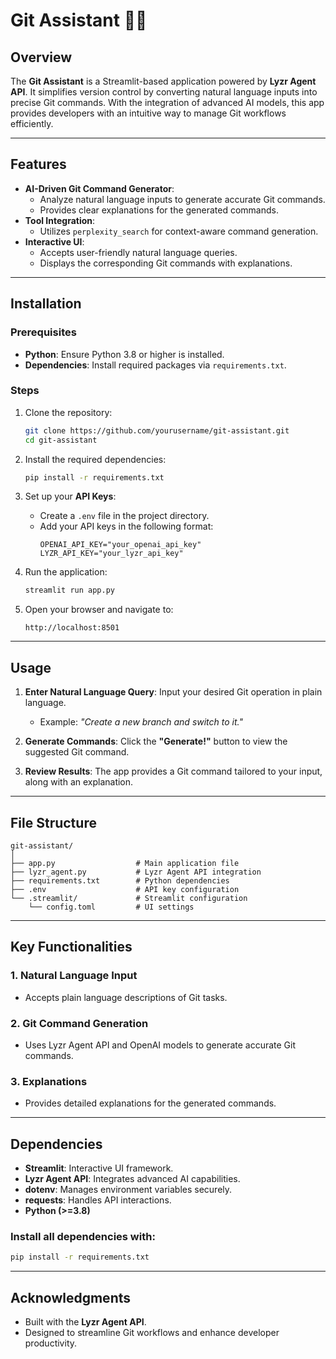 
# Git Assistant 👨‍💻

## Overview
The **Git Assistant** is a Streamlit-based application powered by **Lyzr Agent API**. It simplifies version control by converting natural language inputs into precise Git commands. With the integration of advanced AI models, this app provides developers with an intuitive way to manage Git workflows efficiently.

---

## Features
- **AI-Driven Git Command Generator**:
  - Analyze natural language inputs to generate accurate Git commands.
  - Provides clear explanations for the generated commands.
- **Tool Integration**:
  - Utilizes `perplexity_search` for context-aware command generation.
- **Interactive UI**:
  - Accepts user-friendly natural language queries.
  - Displays the corresponding Git commands with explanations.

---

## Installation

### Prerequisites
- **Python**: Ensure Python 3.8 or higher is installed.
- **Dependencies**: Install required packages via `requirements.txt`.

### Steps
1. Clone the repository:
   ```bash
   git clone https://github.com/yourusername/git-assistant.git
   cd git-assistant
   ```

2. Install the required dependencies:
   ```bash
   pip install -r requirements.txt
   ```

3. Set up your **API Keys**:
   - Create a `.env` file in the project directory.
   - Add your API keys in the following format:
     ```env
     OPENAI_API_KEY="your_openai_api_key"
     LYZR_API_KEY="your_lyzr_api_key"
     ```

4. Run the application:
   ```bash
   streamlit run app.py
   ```

5. Open your browser and navigate to:
   ```
   http://localhost:8501
   ```

---

## Usage

1. **Enter Natural Language Query**: Input your desired Git operation in plain language.
   - Example: *"Create a new branch and switch to it."*

2. **Generate Commands**: Click the **"Generate!"** button to view the suggested Git command.

3. **Review Results**: The app provides a Git command tailored to your input, along with an explanation.

---

## File Structure
```
git-assistant/
│
├── app.py                  # Main application file
├── lyzr_agent.py           # Lyzr Agent API integration
├── requirements.txt        # Python dependencies
├── .env                    # API key configuration
└── .streamlit/             # Streamlit configuration
    └── config.toml         # UI settings
```

---

## Key Functionalities

### 1. **Natural Language Input**
- Accepts plain language descriptions of Git tasks.

### 2. **Git Command Generation**
- Uses Lyzr Agent API and OpenAI models to generate accurate Git commands.

### 3. **Explanations**
- Provides detailed explanations for the generated commands.

---

## Dependencies

- **Streamlit**: Interactive UI framework.
- **Lyzr Agent API**: Integrates advanced AI capabilities.
- **dotenv**: Manages environment variables securely.
- **requests**: Handles API interactions.
- **Python (>=3.8)**

### Install all dependencies with:
```bash
pip install -r requirements.txt
```

---

## Acknowledgments
- Built with the **Lyzr Agent API**.
- Designed to streamline Git workflows and enhance developer productivity.
